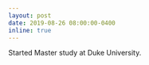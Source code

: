```yaml
---
layout: post
date: 2019-08-26 08:00:00-0400
inline: true
---
```


Started Master study at Duke University.
